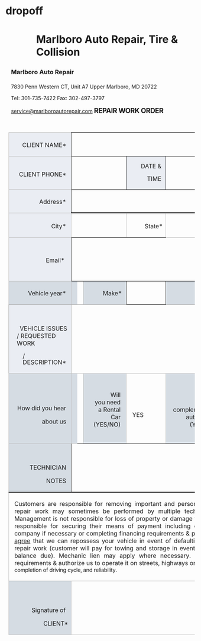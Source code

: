 # dropoff
<div class="container">
        <div class="row">
            <div class="col text-start">
              
 <div class="keditable keditable-auto" style="text-align: left;">
  <meta http-equiv="Content-Type" content="text/html; charset=utf-8">
  <meta name="author" content="Marlboro Autorepair">
  
  <h1 style="padding-top: 3pt;padding-left: 62pt;text-indent: 0pt;text-align: left;">                    Marlboro Auto Repair, Tire & Collision</h1>
  <h3 style="padding-top: 3pt;padding-left: 11pt;text-indent: 0pt;text-align: left;">Marlboro Auto Repair</h3>
  <p style="padding-top: 3pt;padding-left: 11pt;text-indent: 0pt;text-align: left;">7830 Penn Western CT, Unit A7 Upper Marlboro, MD 20722</p>
  <p style="padding-left: 11pt;text-indent: 0pt;line-height: 13pt;text-align: left;">Tel: 301-735-7422 Fax: 302-497-3797</p>
  <p style="padding-left: 11pt;text-indent: 0pt;text-align: left;"><a href="mailto:service@marlboroautorepair.com">service@marlboroautorepair.com</a>                                                                                                                                           <span style="color: var(--color1_175); font-family: var(--font1),sans-serif; font-size: 14pt; font-weight: 700; letter-spacing: -0.03em; text-align: right; text-indent: 0pt; background-color: var(--bs-body-bg);">REPAIR WORK ORDER</span></p>
  <p style="text-indent: 0pt;text-align: left;"><br></p>
  <table style="border-collapse:collapse;margin-left:6.00998pt" cellspacing="0">
    <tbody>
      <tr style="height:22pt">
        <td style="width:109pt;border-top-style:solid;border-top-width:1pt;border-top-color:#BEBEBE;border-left-style:solid;border-left-width:1pt;border-left-color:#BEBEBE;border-bottom-style:solid;border-bottom-width:1pt;border-bottom-color:#BEBEBE;border-right-style:solid;border-right-width:1pt" bgcolor="#EAEDF3">
          <p class="s1" style="padding-top: 4pt;padding-right: 4pt;text-indent: 0pt;text-align: right;">CLIENT NAME*</p>
        </td>
        <td style="width:440pt;border-top-style:solid;border-top-width:1pt;border-left-style:solid;border-left-width:1pt;border-bottom-style:solid;border-bottom-width:1pt;border-right-style:solid;border-right-width:1pt" colspan="8">
          <p style="text-indent: 0pt;text-align: left;"><br></p>
        </td>
      </tr>
      <tr style="height:27pt">
        <td style="width:109pt;border-top-style:solid;border-top-width:1pt;border-top-color:#BEBEBE;border-left-style:solid;border-left-width:1pt;border-left-color:#BEBEBE;border-bottom-style:solid;border-bottom-width:1pt;border-bottom-color:#BEBEBE;border-right-style:solid;border-right-width:1pt" bgcolor="#EAEDF3">
          <p class="s1" style="padding-top: 6pt;padding-right: 4pt;text-indent: 0pt;text-align: right;">CLIENT PHONE*</p>
        </td>
        <td style="width:136pt;border-top-style:solid;border-top-width:1pt;border-left-style:solid;border-left-width:1pt;border-bottom-style:solid;border-bottom-width:1pt;border-right-style:solid;border-right-width:1pt" colspan="3">
          <p style="text-indent: 0pt;text-align: left;"><br></p>
        </td>
        <td style="width:68pt;border-top-style:solid;border-top-width:1pt;border-left-style:solid;border-left-width:1pt;border-bottom-style:solid;border-bottom-width:1pt;border-right-style:solid;border-right-width:1pt" bgcolor="#EAEDF3">
          <p class="s1" style="padding-right: 3pt;text-indent: 0pt;line-height: 13pt;text-align: right;">DATE &</p>
          <p class="s1" style="padding-right: 3pt;text-indent: 0pt;line-height: 13pt;text-align: right;">TIME</p>
        </td>
        <td style="width:236pt;border-top-style:solid;border-top-width:1pt;border-left-style:solid;border-left-width:1pt;border-bottom-style:solid;border-bottom-width:1pt;border-right-style:solid;border-right-width:1pt" colspan="4">
          <p style="text-indent: 0pt;text-align: left;"><br></p>
        </td>
      </tr>
      <tr style="height:22pt">
        <td style="width:109pt;border-top-style:solid;border-top-width:1pt;border-top-color:#BEBEBE;border-left-style:solid;border-left-width:1pt;border-left-color:#BEBEBE;border-bottom-style:solid;border-bottom-width:1pt;border-bottom-color:#BEBEBE;border-right-style:solid;border-right-width:1pt" bgcolor="#EAEDF3">
          <p class="s1" style="padding-top: 3pt;padding-right: 4pt;text-indent: 0pt;text-align: right;">Address*</p>
        </td>
        <td style="width:440pt;border-top-style:solid;border-top-width:1pt;border-left-style:solid;border-left-width:1pt;border-bottom-style:solid;border-bottom-width:2pt;border-right-style:solid;border-right-width:1pt" colspan="8">
          <p style="text-indent: 0pt;text-align: left;"><br></p>
        </td>
      </tr>
      <tr style="height:24pt">
        <td style="width:109pt;border-top-style:solid;border-top-width:1pt;border-top-color:#BEBEBE;border-left-style:solid;border-left-width:1pt;border-left-color:#BEBEBE;border-bottom-style:solid;border-bottom-width:1pt;border-bottom-color:#BEBEBE;border-right-style:solid;border-right-width:1pt;border-right-color:#BEBEBE" bgcolor="#EAEDF3">
          <p class="s1" style="padding-top: 5pt;padding-right: 4pt;text-indent: 0pt;text-align: right;">City*</p>
        </td>
        <td style="width:136pt;border-top-style:solid;border-top-width:2pt;border-left-style:solid;border-left-width:1pt;border-left-color:#BEBEBE;border-bottom-style:solid;border-bottom-width:1pt;border-right-style:solid;border-right-width:1pt;border-right-color:#BEBEBE" colspan="3">
          <p style="text-indent: 0pt;text-align: left;"><br></p>
          <p style="padding-left: 2pt;text-indent: 0pt;text-align: left;"></p>
        </td>
        <td style="width:68pt;border-top-style:solid;border-top-width:2pt;border-left-style:solid;border-left-width:1pt;border-left-color:#BEBEBE;border-bottom-style:solid;border-bottom-width:1pt;border-right-style:solid;border-right-width:1pt;border-right-color:#BEBEBE">
          <p class="s1" style="padding-top: 5pt;padding-left: 31pt;text-indent: 0pt;text-align: left;">State*</p>
        </td>
        <td style="width:154pt;border-top-style:solid;border-top-width:2pt;border-left-style:solid;border-left-width:1pt;border-left-color:#BEBEBE;border-bottom-style:solid;border-bottom-width:1pt;border-bottom-color:#BEBEBE;border-right-style:solid;border-right-width:1pt" colspan="3">
          <p class="s1" style="padding-top: 5pt;padding-left: 95pt;text-indent: 0pt;text-align: left;">Zip code*</p>
        </td>
        <td style="width:82pt;border-top-style:solid;border-top-width:2pt;border-left-style:solid;border-left-width:1pt;border-bottom-style:solid;border-bottom-width:1pt;border-bottom-color:#BEBEBE;border-right-style:solid;border-right-width:1pt;border-right-color:#BEBEBE">
          <p style="text-indent: 0pt;text-align: left;"><br></p>
          <p style="padding-left: 2pt;text-indent: 0pt;text-align: left;"></p>
        </td>
      </tr>
      <tr style="height:2pt">
        <td style="width:109pt;border-top-style:solid;border-top-width:1pt;border-top-color:#BEBEBE;border-left-style:solid;border-left-width:1pt;border-left-color:#BEBEBE;border-bottom-style:solid;border-bottom-width:1pt;border-bottom-color:#BEBEBE;border-right-style:solid;border-right-width:1pt" rowspan="2" bgcolor="#EAEDF3">
          <p class="s1" style="padding-top: 5pt;padding-left: 69pt;text-indent: 0pt;text-align: left;">Email*</p>
        </td>
        <td style="width:233pt;border-top-style:solid;border-top-width:1pt;border-left-style:solid;border-left-width:1pt;border-bottom-style:solid;border-bottom-width:1pt;border-right-style:solid;border-right-width:1pt" colspan="5" rowspan="2">
          <p style="text-indent: 0pt;text-align: left;"><br></p>
        </td>
        <td style="width:66pt;border-top-style:solid;border-top-width:1pt;border-top-color:#BEBEBE;border-left-style:solid;border-left-width:1pt;border-bottom-style:solid;border-bottom-width:1pt;border-bottom-color:#BEBEBE;border-right-style:solid;border-right-width:1pt" rowspan="2">
          <p class="s1" style="padding-top: 5pt;padding-left: 10pt;text-indent: 0pt;text-align: left;">TAG NO*</p>
        </td>
        <td style="width:141pt;border-top-style:solid;border-top-width:1pt;border-top-color:#BEBEBE;border-left-style:solid;border-left-width:1pt;border-left-color:#BEBEBE;border-bottom-style:solid;border-bottom-width:1pt;border-right-style:solid;border-right-width:1pt;border-right-color:#BEBEBE" colspan="2">
          <p style="text-indent: 0pt;text-align: left;"><br></p>
        </td>
      </tr>
      <tr style="height:18pt">
        <td style="width:141pt;border-top-style:solid;border-top-width:1pt;border-left-style:solid;border-left-width:1pt;border-bottom-style:solid;border-bottom-width:1pt;border-right-style:solid;border-right-width:1pt" colspan="2">
          <p style="text-indent: 0pt;text-align: left;"><br></p>
        </td>
      </tr>
      <tr style="height:22pt">
        <td style="width:109pt;border-top-style:solid;border-top-width:1pt;border-top-color:#BEBEBE;border-left-style:solid;border-left-width:1pt;border-left-color:#BEBEBE;border-bottom-style:solid;border-bottom-width:1pt;border-bottom-color:#A6A6A6;border-right-style:solid;border-right-width:1pt;border-right-color:#BEBEBE" bgcolor="#D5DCE3">
          <p class="s1" style="padding-top: 3pt;padding-right: 4pt;text-indent: 0pt;text-align: right;">Vehicle year*</p>
        </td>
        <td style="width:3pt;border-top-style:solid;border-top-width:1pt;border-left-style:solid;border-left-width:1pt;border-left-color:#BEBEBE;border-bottom-style:solid;border-bottom-width:1pt;border-bottom-color:#A6A6A6" bgcolor="#D5DCE3">
          <p style="text-indent: 0pt;text-align: left;"><br></p>
        </td>
        <td style="width:57pt;border-top-style:solid;border-top-width:1pt;border-bottom-style:solid;border-bottom-width:1pt;border-bottom-color:#A6A6A6;border-right-style:solid;border-right-width:1pt;border-right-color:#BEBEBE">
          <p style="text-indent: 0pt;text-align: left;"><br></p>
          <p style="text-indent: 0pt;text-align: left;"></p>
        </td>
        <td style="width:76pt;border-top-style:solid;border-top-width:1pt;border-left-style:solid;border-left-width:1pt;border-left-color:#BEBEBE;border-bottom-style:solid;border-bottom-width:1pt;border-bottom-color:#A6A6A6;border-right-style:solid;border-right-width:1pt" bgcolor="#D5DCE3">
          <p class="s1" style="padding-top: 3pt;padding-left: 33pt;text-indent: 0pt;text-align: left;">Make*</p>
        </td>
        <td style="width:68pt;border-top-style:solid;border-top-width:1pt;border-left-style:solid;border-left-width:1pt;border-bottom-style:solid;border-bottom-width:1pt;border-right-style:solid;border-right-width:1pt">
          <p style="text-indent: 0pt;text-align: left;"><br></p>
        </td>
        <td style="width:101pt;border-top-style:solid;border-top-width:1pt;border-left-style:solid;border-left-width:1pt;border-bottom-style:solid;border-bottom-width:1pt;border-bottom-color:#A6A6A6;border-right-style:solid;border-right-width:1pt;border-right-color:#BEBEBE" bgcolor="#D5DCE3">
          <p class="s1" style="padding-top: 3pt;padding-left: 55pt;text-indent: 0pt;text-align: left;">Model*</p>
        </td>
        <td style="width:5pt;border-top-style:solid;border-top-width:1pt;border-left-style:solid;border-left-width:1pt;border-left-color:#BEBEBE;border-bottom-style:solid;border-bottom-width:1pt;border-bottom-color:#A6A6A6;border-right-style:solid;border-right-width:1pt">
          <p style="text-indent: 0pt;text-align: left;"><br></p>
        </td>
        <td style="width:130pt;border-top-style:solid;border-top-width:1pt;border-left-style:solid;border-left-width:1pt;border-bottom-style:solid;border-bottom-width:1pt;border-right-style:solid;border-right-width:1pt" colspan="2">
          <p style="text-indent: 0pt;text-align: left;"><br></p>
        </td>
      </tr>
      <tr style="height:110pt">
        <td style="width:109pt;border-top-style:solid;border-top-width:1pt;border-top-color:#A6A6A6;border-left-style:solid;border-left-width:1pt;border-left-color:#A6A6A6;border-bottom-style:solid;border-bottom-width:1pt;border-bottom-color:#BEBEBE;border-right-style:solid;border-right-width:1pt;border-right-color:#A6A6A6" bgcolor="#EAEDF3">
          <p style="text-indent: 0pt;text-align: left;"><br></p>
          <p class="s1" style="padding-left: 10pt;text-indent: 6pt;text-align: left;">VEHICLE ISSUES / REQUESTED WORK</p>
          <p class="s1" style="padding-left: 22pt;text-indent: 0pt;line-height: 13pt;text-align: left;">/ DESCRIPTION*</p>
        </td>
        <td style="width:440pt;border-top-style:solid;border-top-width:1pt;border-left-style:solid;border-left-width:1pt;border-left-color:#A6A6A6;border-bottom-style:solid;border-bottom-width:1pt;border-bottom-color:#BEBEBE;border-right-style:solid;border-right-width:1pt;border-right-color:#A6A6A6" colspan="8">
          <p style="text-indent: 0pt;text-align: left;"><br></p>
          <p style="padding-left: 3pt;text-indent: 0pt;text-align: left;"></p>
        </td>
      </tr>
      <tr style="height:68pt">
        <td style="width:109pt;border-top-style:solid;border-top-width:1pt;border-top-color:#BEBEBE;border-left-style:solid;border-left-width:1pt;border-left-color:#BEBEBE;border-bottom-style:solid;border-bottom-width:1pt;border-bottom-color:#BEBEBE;border-right-style:solid;border-right-width:1pt;border-right-color:#BEBEBE" bgcolor="#D5DCE3">
          <p style="text-indent: 0pt;text-align: left;"><br></p>
          <p class="s1" style="padding-right: 4pt;text-indent: 0pt;text-align: right;">How did you hear</p>
          <p class="s1" style="padding-right: 4pt;text-indent: 0pt;text-align: right;">about us</p>
        </td>
        <td style="width:3pt;border-top-style:solid;border-top-width:1pt;border-top-color:#BEBEBE;border-left-style:solid;border-left-width:1pt;border-left-color:#BEBEBE;border-bottom-style:solid;border-bottom-width:1pt;border-bottom-color:#BEBEBE" bgcolor="#D5DCE3">
          <p style="text-indent: 0pt;text-align: left;"><br></p>
        </td>
        <td style="width:57pt;border-top-style:solid;border-top-width:1pt;border-top-color:#BEBEBE;border-bottom-style:solid;border-bottom-width:1pt;border-right-style:solid;border-right-width:1pt;border-right-color:#BEBEBE">
          <p style="text-indent: 0pt;text-align: left;"><br></p>
          <p style="text-indent: 0pt;text-align: left;"></p>
        </td>
        <td style="width:76pt;border-top-style:solid;border-top-width:1pt;border-top-color:#BEBEBE;border-left-style:solid;border-left-width:1pt;border-left-color:#BEBEBE;border-bottom-style:solid;border-bottom-width:1pt;border-right-style:solid;border-right-width:1pt;border-right-color:#BEBEBE" bgcolor="#D5DCE3">
          <p class="s1" style="padding-top: 6pt;padding-left: 14pt;padding-right: 5pt;text-indent: 14pt;text-align: right;">Will you need a Rental Car (YES/NO)</p>
        </td>
        <td style="width:68pt;border-top-style:solid;border-top-width:1pt;border-top-color:#BEBEBE;border-left-style:solid;border-left-width:1pt;border-left-color:#BEBEBE;border-bottom-style:solid;border-bottom-width:1pt;border-right-style:solid;border-right-width:1pt;border-right-color:#BEBEBE">
          <p style="text-indent: 0pt;text-align: left;"><br></p>
          <p class="s2" style="padding-left: 6pt;text-indent: 0pt;text-align: left;">YES</p>
        </td>
        <td style="width:101pt;border-top-style:solid;border-top-width:1pt;border-top-color:#BEBEBE;border-left-style:solid;border-left-width:1pt;border-left-color:#BEBEBE;border-bottom-style:solid;border-bottom-width:1pt;border-right-style:solid;border-right-width:1pt;border-right-color:#BEBEBE" bgcolor="#D5DCE3">
          <p class="s1" style="padding-top: 6pt;padding-left: 8pt;padding-right: 5pt;text-indent: 25pt;text-align: right;">Free QUICK complementary auto check (YES/NO)</p>
        </td>
        <td style="width:46pt;border-top-style:solid;border-top-width:1pt;border-top-color:#BEBEBE;border-left-style:solid;border-left-width:1pt;border-left-color:#BEBEBE;border-bottom-style:solid;border-bottom-width:1pt;border-right-style:solid;border-right-width:1pt;border-right-color:#BEBEBE">
          <p style="text-indent: 0pt;text-align: left;"><br></p>
          <p class="s3" style="padding-left: 8pt;text-indent: 0pt;text-align: left;">YES</p>
        </td>
        <td style="width:59pt;border-top-style:solid;border-top-width:1pt;border-top-color:#BEBEBE;border-left-style:solid;border-left-width:1pt;border-left-color:#BEBEBE;border-bottom-style:solid;border-bottom-width:1pt;border-right-style:solid;border-right-width:1pt;border-right-color:#BEBEBE">
          <p class="s1" style="padding-left: 4pt;padding-right: 5pt;text-indent: 7pt;text-align: right;">Will you need a car wash</p>
          <p class="s1" style="padding-left: 6pt;padding-right: 5pt;text-indent: 36pt;line-height: 13pt;text-align: right;">or detailing</p>
        </td>
        <td style="width:30pt;border-top-style:solid;border-top-width:1pt;border-top-color:#BEBEBE;border-left-style:solid;border-left-width:1pt;border-left-color:#BEBEBE;border-bottom-style:solid;border-bottom-width:1pt;border-right-style:solid;border-right-width:1pt;border-right-color:#BEBEBE">
          <p style="text-indent: 0pt;text-align: left;"><br></p>
        </td>
      </tr>
      <tr style="height:56pt">
        <td style="width:109pt;border-top-style:solid;border-top-width:1pt;border-top-color:#BEBEBE;border-left-style:solid;border-left-width:1pt;border-left-color:#BEBEBE;border-bottom-style:solid;border-bottom-width:1pt;border-bottom-color:#BEBEBE;border-right-style:solid;border-right-width:1pt" bgcolor="#D5DCE3">
          <p style="text-indent: 0pt;text-align: left;"><br></p>
          <p class="s1" style="padding-right: 4pt;text-indent: 0pt;text-align: right;">TECHNICIAN</p>
          <p class="s1" style="padding-right: 4pt;text-indent: 0pt;text-align: right;">NOTES</p>
        </td>
        <td style="width:440pt;border-top-style:solid;border-top-width:1pt;border-left-style:solid;border-left-width:1pt;border-bottom-style:solid;border-bottom-width:2pt;border-right-style:solid;border-right-width:1pt;border-right-color:#BEBEBE" colspan="8">
          <p style="text-indent: 0pt;text-align: left;"><br></p>
        </td>
      </tr>
      <tr style="height:124pt">
        <td style="width:549pt;border-top-style:solid;border-top-width:2pt;border-left-style:solid;border-left-width:1pt;border-left-color:#BEBEBE;border-bottom-style:solid;border-bottom-width:1pt;border-bottom-color:#BEBEBE;border-right-style:solid;border-right-width:1pt;border-right-color:#BEBEBE" colspan="9">
          <p class="s1" style="padding-top: 1pt;padding-left: 5pt;padding-right: 5pt;text-indent: 0pt;text-align: justify;">Customers are responsible for removing important and personal items from their vehicle as repair work may sometimes be performed by multiple technicians and or repair shops. Management is not responsible for loss of property or damage to vehicles. Customers are also responsible for securing their means of payment including communicating with insurance company if necessary or completing financing requirements & procedures. By signing, you also <u>agree</u> that we can repossess your vehicle in event of defaulting payment or nonpayment of repair work (customer will pay for towing and storage in event of repossession of vehicle for balance due). Mechanic lien may apply where necessary. Your vehicle meets state reg requirements & authorize us to operate it on streets, highways or elsewhere for <span style="font-family: var(--font2),sans-serif; font-size: 11pt; text-indent: 0pt; letter-spacing: -0.02em; background-color: var(--bs-body-bg);">testing, inspection, completion of driving cycle, and reliability.</span></p>
        </td>
      </tr>
      <tr style="height:82pt">
        <td style="width:109pt;border-top-style:solid;border-top-width:1pt;border-top-color:#BEBEBE;border-left-style:solid;border-left-width:1pt;border-left-color:#BEBEBE;border-bottom-style:solid;border-bottom-width:1pt;border-bottom-color:#BEBEBE;border-right-style:solid;border-right-width:1pt;border-right-color:#BEBEBE" bgcolor="#D5DCE3">
          <p style="text-indent: 0pt;text-align: left;"><br></p>
          <p class="s1" style="padding-top: 11pt;padding-left: 40pt;text-indent: 0pt;text-align: left;">Signature of</p>
          <p class="s1" style="padding-left: 64pt;text-indent: 0pt;text-align: left;">CLIENT*</p>
        </td>
        <td style="width:440pt;border-top-style:solid;border-top-width:1pt;border-top-color:#BEBEBE;border-left-style:solid;border-left-width:1pt;border-left-color:#BEBEBE;border-bottom-style:solid;border-bottom-width:1pt;border-bottom-color:#BEBEBE;border-right-style:solid;border-right-width:1pt;border-right-color:#BEBEBE" colspan="8">
          <p style="text-indent: 0pt;text-align: left;"><br></p>
          <p style="padding-left: 4pt;text-indent: 0pt;text-align: left;"></p>
        </td>
      </tr>
    </tbody>
  </table>
  <p style="text-indent: 0pt;text-align: left;"><br></p>
  <p style="padding-left: 200pt;text-indent: 0pt;text-align: left;"></p>
</div>             
            </div>
        </div>
    </div>
